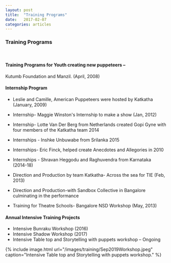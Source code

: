 ```yaml
---
layout: post
title:  "Training Programs"
date:   2017-02-07
categories: articles
---
```


<h3>Training Programs</h3>
<br>


<h4>Training Programs for Youth creating new puppeteers – </h4>


Kutumb Foundation and Manzil. (April, 2008)


<h4> Internship Program  </h4>

- Leslie and Camille, American Puppeteers were hosted by Katkatha (January, 2009) 
- Internship- Maggie Winston's Internship to make a show (Jan, 2012)
- Internship- Lotte Van Der Berg from Netherlands created Gopi Gyne with four members of the Katkatha team 2014 
- Internships - Inshke Unbuwabe from Srilanka 2015
- Internships- Eric Finck, helped create Anecdotes and Allegories in 2010

- Internships - Shravan Heggodu and Raghuvendra from Karnataka (2014-18)
- Direction and Production by team Katkatha- Across the sea for TIE (Feb, 2013)
- Direction and Production-with  Sandbox Collective in Bangalore culminating in the performance

- Training for Theatre Schools- Bangalore NSD Workshop (May, 2013) 


<h4> Annual Intensive Training Projects  </h4>

-  Intensive Bunraku Workshop (2016) 
 - Intensive Shadow Workshop (2017) 
- Intensive Table top and Storytelling with puppets workshop – Ongoing 



 {% include image.html url="/images/training/Sep2019Workshop.jpeg" caption="Intensive Table top and Storytelling with puppets workshop." %}
